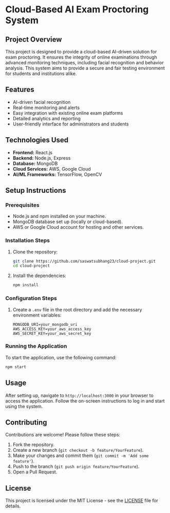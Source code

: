 # Cloud-Based AI Exam Proctoring System

## Project Overview
This project is designed to provide a cloud-based AI-driven solution for exam proctoring. It ensures the integrity of online examinations through advanced monitoring techniques, including facial recognition and behavior analysis. This system aims to provide a secure and fair testing environment for students and institutions alike.

## Features
- AI-driven facial recognition
- Real-time monitoring and alerts
- Easy integration with existing online exam platforms
- Detailed analytics and reporting
- User-friendly interface for administrators and students

## Technologies Used
- **Frontend:** React.js
- **Backend:** Node.js, Express
- **Database:** MongoDB
- **Cloud Services:** AWS, Google Cloud
- **AI/ML Frameworks:** TensorFlow, OpenCV

## Setup Instructions
### Prerequisites
- Node.js and npm installed on your machine.
- MongoDB database set up (locally or cloud-based).
- AWS or Google Cloud account for hosting and other services.

### Installation Steps
1. Clone the repository:
   ```bash
   git clone https://github.com/saswatsubhang23/cloud-project.git
   cd cloud-project
   ```
2. Install the dependencies:
   ```bash
   npm install
   ```

### Configuration Steps
1. Create a `.env` file in the root directory and add the necessary environment variables:
   ```plaintext
   MONGODB_URI=your_mongodb_uri
   AWS_ACCESS_KEY=your_aws_access_key
   AWS_SECRET_KEY=your_aws_secret_key
   ```

### Running the Application
To start the application, use the following command:
```bash
npm start
```

## Usage
After setting up, navigate to `http://localhost:3000` in your browser to access the application. Follow the on-screen instructions to log in and start using the system.

## Contributing
Contributions are welcome! Please follow these steps:
1. Fork the repository.
2. Create a new branch (`git checkout -b feature/YourFeature`).
3. Make your changes and commit them (`git commit -m 'Add some feature'`).
4. Push to the branch (`git push origin feature/YourFeature`).
5. Open a Pull Request.

## License
This project is licensed under the MIT License - see the [LICENSE](LICENSE) file for details.